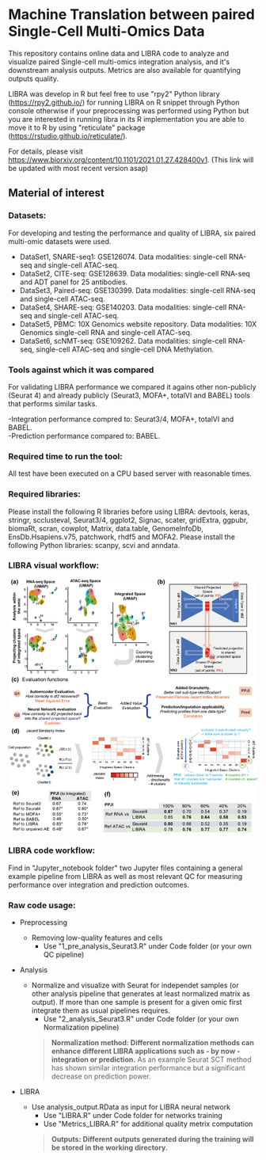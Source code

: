 # Machine Translation between paired Single-Cell Multi-Omics Data
This repository contains online data and LIBRA code to analyze and visualize paired Single-cell multi-omics integration analysis, and it's downstream analysis outputs. Metrics are also available for quantifying outputs quality. 

LIBRA was develop in R but feel free to use "rpy2" Python library (https://rpy2.github.io/) for running LIBRA on R snippet through Python console otherwise if your preprocessing was performed using Python but you are interested in running libra in its R implementation you are able to move it to R by using "reticulate" package (https://rstudio.github.io/reticulate/).

For details, please visit https://www.biorxiv.org/content/10.1101/2021.01.27.428400v1. (This link will be updated with most recent version asap) 

## Material of interest

### Datasets:
For developing and testing the performance and quality of LIBRA, six paired multi-omic datasets were used.

- DataSet1, SNARE-seq1: GSE126074. Data modalities: single-cell RNA-seq and single-cell ATAC-seq.
- DataSet2, CITE-seq: GSE128639. Data modalities: single-cell RNA-seq and ADT panel for 25 antibodies.
- DataSet3, Paired-seq: GSE130399. Data modalities: single-cell RNA-seq and single-cell ATAC-seq.
- DataSet4, SHARE-seq: GSE140203. Data modalities: single-cell RNA-seq and single-cell ATAC-seq.
- DataSet5, PBMC: 10X Genomics website repository. Data modalities: 10X Genomics single-cell RNA and single-cell ATAC-seq.
- DataSet6, scNMT-seq: GSE109262. Data modalities: single-cell RNA-seq, single-cell ATAC-seq and single-cell DNA Methylation.

### Tools against which it was compared
For validating LIBRA performance we compared it agains other non-publicly (Seurat 4) and already publicly (Seurat3, MOFA+, totalVI and BABEL) tools that performs similar tasks. 

-Integration performance compred to: Seurat3/4, MOFA+, totalVI and BABEL.  
-Prediction performance compared to: BABEL.

### Required time to run the tool:
All test have been executed on a CPU based server with reasonable times.

### Required libraries:
Please install the following R libraries before using LIBRA: devtools, keras, stringr, scclusteval, Seurat3/4, ggplot2, Signac, scater, gridExtra, ggpubr, biomaRt, scran, cowplot, Matrix, data.table, GenomeInfoDb, EnsDb.Hsapiens.v75, patchwork, rhdf5 and MOFA2.
Please install the following Python libraries: scanpy, scvi and anndata.


### LIBRA visual workflow:
![workflow.png](https://github.com/TranslationalBioinformaticsUnit/LIBRA/blob/main/workflow.png)

### LIBRA code workflow:
Find in "Jupyter_notebook folder" two Jupyter files containing a general example pipeline from LIBRA as well as most relevant QC for measuring performance over integration and prediction outcomes.

### Raw code usage:
- Preprocessing
  - Removing low-quality features and cells
    - Use "1_pre_analysis_Seurat3.R" under Code folder (or your own QC pipeline)
    
- Analysis
  - Normalize and visualize with Seurat for independet samples (or other analysis pipeline that generates at least normalized matrix as output). If more than one sample is present for a given omic first integrate them as usual pipelines requires.
    - Use "2_analysis_Seurat3.R" under Code folder (or your own Normalization pipeline)
    > **Normalization method: Different normalization methods can enhance different LIBRA applications such as - by now - integration or prediction.** As an example Seurat SCT method has shown similar integration performance but a significant decrease on prediction power.

- LIBRA 
  - Use analysis_output.RData as input for LIBRA neural network
    - Use "LIBRA.R" under Code folder for networks training
    - Use "Metrics_LIBRA.R" for additional quality metrix computation
    > **Outputs: Different outputs generated during the training will be stored in the working directory.**
